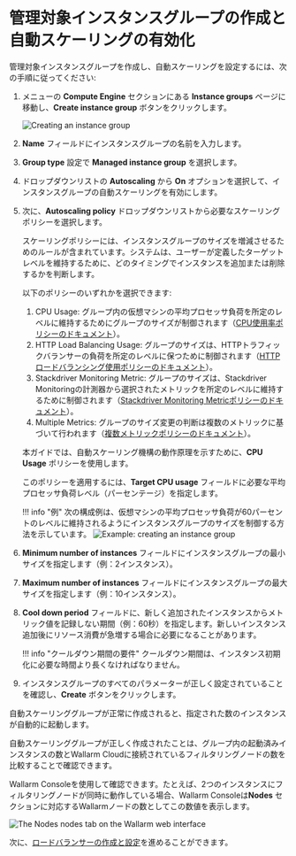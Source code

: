 [img-creating-instance-group]:          ../../../images/installation-gcp/auto-scaling/common/autoscaling-group-guide/create-instance-group.png
[img-create-instance-group-example]:    ../../../images/installation-gcp/auto-scaling/common/autoscaling-group-guide/create-scalable-instance-group.png
[img-checking-nodes-operation]:         ../../../images/cloud-node-status.png

[link-cpu-usage-policy]:                            https://cloud.google.com/compute/docs/autoscaler/scaling-cpu-load-balancing
[link-http-load-balancing-policy]:                  https://cloud.google.com/compute/docs/autoscaler/scaling-cpu-load-balancing#scaling_based_on_https_load_balancing_serving_capacity
[link-stackdriver-monitoring-metric-policy]:        https://cloud.google.com/compute/docs/autoscaler/scaling-stackdriver-monitoring-metrics
[link-multiple-metrics-policy]:                     https://cloud.google.com/compute/docs/autoscaler/multiple-policies
[link-creating-load-balancer]:                      load-balancing-guide.md

# 管理対象インスタンスグループの作成と自動スケーリングの有効化

管理対象インスタンスグループを作成し、自動スケーリングを設定するには、次の手順に従ってください:

1.  メニューの **Compute Engine** セクションにある **Instance groups** ページに移動し、**Create instance group** ボタンをクリックします。

    ![Creating an instance group][img-creating-instance-group]

2.  **Name** フィールドにインスタンスグループの名前を入力します。

3.  **Group type** 設定で **Managed instance group** を選択します。

4.  ドロップダウンリストの **Autoscaling** から **On** オプションを選択して、インスタンスグループの自動スケーリングを有効にします。

5.  次に、**Autoscaling policy** ドロップダウンリストから必要なスケーリングポリシーを選択します。 

    スケーリングポリシーには、インスタンスグループのサイズを増減させるためのルールが含まれています。システムは、ユーザーが定義したターゲットレベルを維持するために、どのタイミングでインスタンスを追加または削除するかを判断します。
    
    以下のポリシーのいずれかを選択できます:
    
    1.  CPU Usage: グループ内の仮想マシンの平均プロセッサ負荷を所定のレベルに維持するためにグループのサイズが制御されます（[CPU使用率ポリシーのドキュメント][link-cpu-usage-policy]）。
    2.  HTTP Load Balancing Usage: グループのサイズは、HTTPトラフィックバランサーの負荷を所定のレベルに保つために制御されます（[HTTPロードバランシング使用ポリシーのドキュメント][link-http-load-balancing-policy]）。
    3.  Stackdriver Monitoring Metric: グループのサイズは、Stackdriver Monitoringの計測器から選択されたメトリックを所定のレベルに維持するために制御されます（[Stackdriver Monitoring Metricポリシーのドキュメント][link-stackdriver-monitoring-metric-policy]）。
    4.  Multiple Metrics: グループのサイズ変更の判断は複数のメトリックに基づいて行われます（[複数メトリックポリシーのドキュメント][link-multiple-metrics-policy]）。
    
    本ガイドでは、自動スケーリング機構の動作原理を示すために、**CPU Usage** ポリシーを使用します。
    
    このポリシーを適用するには、**Target CPU usage** フィールドに必要な平均プロセッサ負荷レベル（パーセンテージ）を指定します。
    
    !!! info "例"
        次の構成例は、仮想マシンの平均プロセッサ負荷が60パーセントのレベルに維持されるようにインスタンスグループのサイズを制御する方法を示しています。
        ![Example: creating an instance group][img-create-instance-group-example]

6.  **Minimum number of instances** フィールドにインスタンスグループの最小サイズを指定します（例：2インスタンス）。

7.  **Maximum number of instances** フィールドにインスタンスグループの最大サイズを指定します（例：10インスタンス）。

8.  **Cool down period** フィールドに、新しく追加されたインスタンスからメトリック値を記録しない期間（例：60秒）を指定します。新しいインスタンス追加後にリソース消費が急増する場合に必要になることがあります。 

    !!! info "クールダウン期間の要件"
        クールダウン期間は、インスタンス初期化に必要な時間より長くなければなりません。

9.  インスタンスグループのすべてのパラメーターが正しく設定されていることを確認し、**Create** ボタンをクリックします。

自動スケーリンググループが正常に作成されると、指定された数のインスタンスが自動的に起動します。

自動スケーリンググループが正しく作成されたことは、グループ内の起動済みインスタンスの数とWallarm Cloudに接続されているフィルタリングノードの数を比較することで確認できます。

Wallarm Consoleを使用して確認できます。たとえば、2つのインスタンスにフィルタリングノードが同時に動作している場合、Wallarm Consoleは**Nodes** セクションに対応するWallarmノードの数としてこの数値を表示します。

![The **Nodes** nodes tab on the Wallarm web interface][img-checking-nodes-operation]

次に、[ロードバランサーの作成と設定][link-creating-load-balancer]を進めることができます。